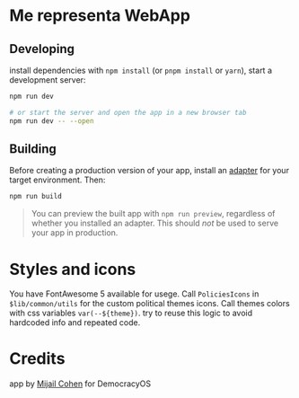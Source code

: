 # Me representa WebApp
## Developing

install dependencies with `npm install` (or `pnpm install` or `yarn`), start a development server:

```bash
npm run dev

# or start the server and open the app in a new browser tab
npm run dev -- --open
```

## Building

Before creating a production version of your app, install an [adapter](https://kit.svelte.dev/docs#adapters) for your target environment. Then:

```bash
npm run build
```

> You can preview the built app with `npm run preview`, regardless of whether you installed an adapter. This should _not_ be used to serve your app in production.


# Styles and icons

You have FontAwesome 5 available for usege. Call `PoliciesIcons` in `$lib/common/utils` for the custom political themes icons.
Call themes colors with css variables `var(--${theme})`. try to reuse this logic to avoid hardcoded info and repeated code. 


# Credits
app by [Mijail Cohen](https://github.com/mijaelcohen) for DemocracyOS